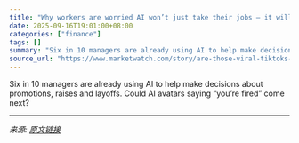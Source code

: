 ```yaml
---
title: "Why workers are worried AI won’t just take their jobs — it will actually fire them, too"
date: 2025-09-16T19:01:00+08:00
categories: ["finance"]
tags: []
summary: "Six in 10 managers are already using AI to help make decisions about promotions, raises and layoffs. Could AI avatars saying “you’re fired” come next?"
source_url: "https://www.marketwatch.com/story/are-those-viral-tiktoks-of-people-getting-fired-by-ai-real-why-workers-worry-this-is-the-future-of-layoffs-20804380?mod=mw_rss_topstories"
---
```


Six in 10 managers are already using AI to help make decisions about promotions, raises and layoffs. Could AI avatars saying “you’re fired” come next?

---

*来源: [原文链接](https://www.marketwatch.com/story/are-those-viral-tiktoks-of-people-getting-fired-by-ai-real-why-workers-worry-this-is-the-future-of-layoffs-20804380?mod=mw_rss_topstories)*
